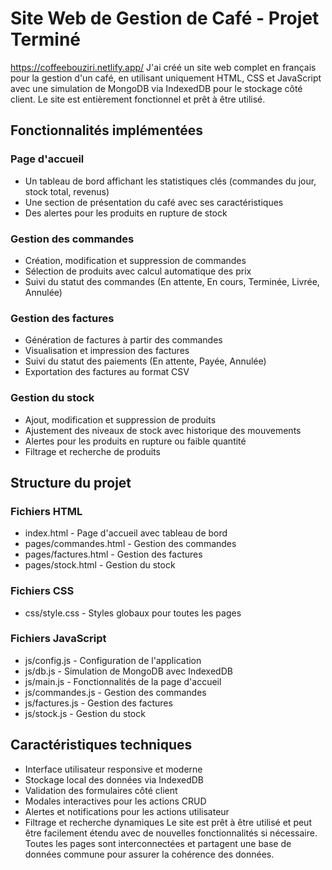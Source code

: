 # Site Web de Gestion de Café - Projet Terminé

https://coffeebouziri.netlify.app/
J'ai créé un site web complet en français pour la gestion d'un café, en utilisant uniquement HTML, CSS et JavaScript avec une simulation de MongoDB via IndexedDB pour le stockage côté client. Le site est entièrement fonctionnel et prêt à être utilisé.

## Fonctionnalités implémentées

### Page d'accueil

- Un tableau de bord affichant les statistiques clés (commandes du jour, stock total, revenus)
- Une section de présentation du café avec ses caractéristiques
- Des alertes pour les produits en rupture de stock

### Gestion des commandes

- Création, modification et suppression de commandes
- Sélection de produits avec calcul automatique des prix
- Suivi du statut des commandes (En attente, En cours, Terminée, Livrée, Annulée)

### Gestion des factures

- Génération de factures à partir des commandes
- Visualisation et impression des factures
- Suivi du statut des paiements (En attente, Payée, Annulée)
- Exportation des factures au format CSV

### Gestion du stock

- Ajout, modification et suppression de produits
- Ajustement des niveaux de stock avec historique des mouvements
- Alertes pour les produits en rupture ou faible quantité
- Filtrage et recherche de produits

## Structure du projet

### Fichiers HTML

- index.html - Page d'accueil avec tableau de bord
- pages/commandes.html - Gestion des commandes
- pages/factures.html - Gestion des factures
- pages/stock.html - Gestion du stock

### Fichiers CSS

- css/style.css - Styles globaux pour toutes les pages

### Fichiers JavaScript

- js/config.js - Configuration de l'application
- js/db.js - Simulation de MongoDB avec IndexedDB
- js/main.js - Fonctionnalités de la page d'accueil
- js/commandes.js - Gestion des commandes
- js/factures.js - Gestion des factures
- js/stock.js - Gestion du stock

## Caractéristiques techniques

- Interface utilisateur responsive et moderne
- Stockage local des données via IndexedDB
- Validation des formulaires côté client
- Modales interactives pour les actions CRUD
- Alertes et notifications pour les actions utilisateur
- Filtrage et recherche dynamiques
  Le site est prêt à être utilisé et peut être facilement étendu avec de nouvelles fonctionnalités si nécessaire. Toutes les pages sont interconnectées et partagent une base de données commune pour assurer la cohérence des données.
